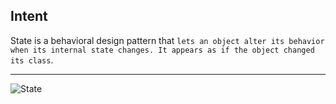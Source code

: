 ## Intent

State is a behavioral design pattern that `lets an object alter its behavior when its internal state changes. It appears as if the object changed its class`.

***

![State](https://github.com/muarshad01/Python-Design-Patterns/blob/main/Behavioral_Design_Patterns/State/images/state.png)
